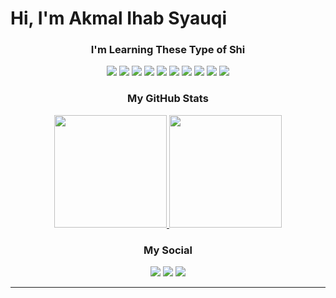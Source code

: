 <h1 align="left">Hi, I'm Akmal Ihab Syauqi</h1>

<h3 align="center">I'm Learning These Type of Shi</h3>
<p align="center">
<!--   <img src="https://img.shields.io/badge/c%23-239120?style=for-the-badge&logo=c%23&logoColor=white"/> -->
  <img src="https://img.shields.io/badge/python-8a4647?style=for-the-badge&logo=python&logoColor=white"/>
  <img src="https://img.shields.io/badge/javascript-8a4647?style=for-the-badge&logo=javascript&logoColor=white"/>
  <img src="https://img.shields.io/badge/html5-8a4647?style=for-the-badge&logo=html5&logoColor=white"/>
  <img src="https://img.shields.io/badge/CSS3-8a4647?style=for-the-badge&logo=css3&logoColor=white"/>
  <img src="https://img.shields.io/badge/PHP-8a4647?style=for-the-badge&logo=php&logoColor=white"/>
  <img src="https://img.shields.io/badge/laravel-%8a464720.svg?style=for-the-badge&logo=laravel&logoColor=white"/>
  <img src="https://img.shields.io/badge/tailwindcss-%8a4647AC.svg?style=for-the-badge&logo=tailwind-css&logoColor=white"/>
  <img src="https://img.shields.io/badge/git-8a4647?style=for-the-badge&logo=git&logoColor=white"/>
  <img src="https://img.shields.io/badge/mysql-8a4647?style=for-the-badge&logo=mysql&logoColor=white"/>
<!--   <img src="https://img.shields.io/badge/PostgreSQL-316192?style=for-the-badge&logo=postgresql&logoColor=white"/> -->
  <img src="https://img.shields.io/badge/Figma-F24E1E?style=for-the-badge&logo=figma&logoColor=white"/>
</p>

<h3 align="center">My GitHub Stats</h3>
<p align="center">
<a href="https://github.com/lil-baga">
  <img height="180em" src="https://github-readme-stats-eight-theta.vercel.app/api?username=lil-baga&show_icons=true&theme=algolia&include_all_commits=true&count_private=false"/>
  <img height="180em" src="https://github-readme-stats-eight-theta.vercel.app/api/top-langs/?username=lil-baga&layout=compact&langs_count=8&theme=algolia"/>
</a>
</p>

<h3 align="center">My Social</h3>
<p align="center">
<a href="https://www.linkedin.com/in/akmalihab/"><img src="https://img.shields.io/badge/linkedin-%8a4647B5.svg?style=for-the-badge&logo=linkedin&logoColor=white"/></a>
<a href="mailto:akmalihab@gmail.com"><img src="https://img.shields.io/badge/Gmail-8a4647?style=for-the-badge&logo=gmail&logoColor=white"/></a>
<a href="https://www.instagram.com/lilbagavert/"><img src="https://img.shields.io/badge/Instagram-%8a46475F.svg?style=for-the-badge&logo=Instagram&logoColor=white"/></a>
</p>

-----
